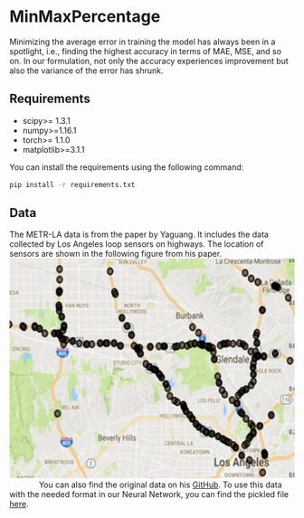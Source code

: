 # MinMaxPercentage

Minimizing the average error in training the model has always been in a spotlight, i.e., finding the highest accuracy in terms of MAE, MSE, and so on. In our formulation, not only the accuracy experiences improvement but also the variance of the error has shrunk.


## Requirements
- scipy>= 1.3.1
- numpy>=1.16.1
- torch>= 1.1.0
- matplotlib>=3.1.1

You can install the requirements using the following command:
```bash
pip install -r requirements.txt
```

## Data
The METR-LA data is from the paper by Yaguang. It includes the data collected by Los Angeles loop sensors on highways. The location of sensors are shown in the following figure from his paper. 
![METR-LA](figures/METR-LA.JPG)<img width="48">
You can also find the original data on his [GitHub](https://github.com/liyaguang/DCRNN). To use this data with the needed format in our Neural Network, you can find the pickled file [here](https://drive.google.com/drive/folders/18edZ3gsBkukyir8r0t8cCGBwWHQZs-k9?usp=sharing).
